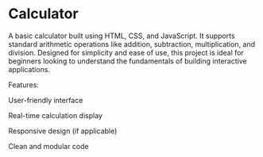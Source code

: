 # Calculator
A basic calculator  built using HTML, CSS, and JavaScript. It supports standard arithmetic operations like addition, subtraction, multiplication, and division. Designed for simplicity and ease of use, this project is ideal for beginners looking to understand the fundamentals of building interactive applications.

Features:

User-friendly interface

Real-time calculation display

Responsive design (if applicable)

Clean and modular code
